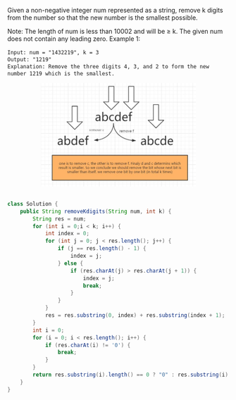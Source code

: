 Given a non-negative integer num represented as a string, remove k digits from the number so that the new number is the smallest possible.

Note:
The length of num is less than 10002 and will be ≥ k.
The given num does not contain any leading zero.
Example 1:
```
Input: num = "1432219", k = 3
Output: "1219"
Explanation: Remove the three digits 4, 3, and 2 to form the new number 1219 which is the smallest.
```
<p align="center">
  <img src="https://github.com/Jianmin0105/images/blob/master/402.%20Remove%20K%20Digits.JPG" width = "70%" height = "70%" align=center />
</p>

```java

class Solution {
    public String removeKdigits(String num, int k) {
        String res = num;
        for (int i = 0;i < k; i++) {
            int index = 0;
            for (int j = 0; j < res.length(); j++) {
                if (j == res.length() - 1) {
                    index = j;                    
                } else {
                    if (res.charAt(j) > res.charAt(j + 1)) {
                        index = j;
                        break;
                    }
                }
            }
            res = res.substring(0, index) + res.substring(index + 1);
        }
        int i = 0;
        for (i = 0; i < res.length(); i++) {
            if (res.charAt(i) != '0') {
                break;
            }
        }
        return res.substring(i).length() == 0 ? "0" : res.substring(i);
    }
}

```
